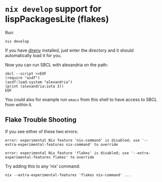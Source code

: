 # `nix develop` support for lispPackagesLite (flakes)

Run:

```
nix develop
```

If you have [direnv](https://direnv.net/) installed, just enter the directory
and it should automatically load it for you.

Now you can run SBCL with alexandria on the path:

```
sbcl --script <<EOF
(require "asdf")
(asdf:load-system "alexandria")
(print (alexandria:iota 3))
EOF
```

You could also for example run `emacs` from this shell to have access to SBCL from within it.

## Flake Trouble Shooting

If you see either of these two errors:

```
error: experimental Nix feature 'nix-command' is disabled; use '--extra-experimental-features nix-command' to override
```

```
error: experimental Nix feature 'flakes' is disabled; use '--extra-experimental-features flakes' to override
```

Try adding this to any ‘nix’ command:

```
nix --extra-experimental-features 'flakes nix-command' ...
```
